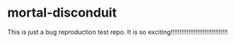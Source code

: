 # mortal-disconduit

This is just a bug reproduction test repo. It is so exciting!!!!!!!!!!!!!!!!!!!!!!!!!!!!!!!!
